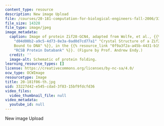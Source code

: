 ```yaml
---
content_type: resource
description: New image Upload
file: /courses/20-181-computation-for-biological-engineers-fall-2006/33227d42e545cdad3f8315bf9fdcfd36_20-181f06-th.jpg
file_size: 14328
file_type: image/jpeg
image_metadata:
  caption: Image of protein Zif28-GCN4, adapted from Wolfe, et al., {{% resource_link
    "d04d00b2-a9c5-4d73-8e3a-0ad0d7cd77a1" "Crystal Structure of a Zif23-GCN4 Chimera
    Bound to DNA" %}}, in the {{% resource_link "0f9a3f2a-a45b-4431-b193-2a7349436adf"
    "RCSB Protein Databank" %}}. (Figure by Prof. Andrew Endy.)
  credit: ''
  image-alt: Schematic of protein folding.
learning_resource_types: []
license: https://creativecommons.org/licenses/by-nc-sa/4.0/
ocw_type: OCWImage
resourcetype: Image
title: 20-181f06-th.jpg
uid: 33227d42-e545-cdad-3f83-15bf9fdcfd36
video_files:
  video_thumbnail_file: null
video_metadata:
  youtube_id: null
---
```

New image Upload